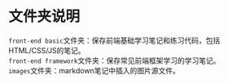 # 文件夹说明
`front-end basic`文件夹：保存前端基础学习笔记和练习代码，包括HTML/CSS/JS的笔记。<br>
`front-end framework`文件夹：保存常见前端框架学习的学习笔记。<br>
`images`文件夹：markdown笔记中插入的图片源文件。<br>

